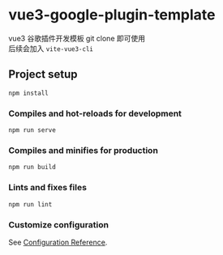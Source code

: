 # vue3-google-plugin-template

vue3 谷歌插件开发模板 git clone 即可使用  
后续会加入 `vite-vue3-cli`



## Project setup
```
npm install
```

### Compiles and hot-reloads for development
```
npm run serve
```

### Compiles and minifies for production
```
npm run build
```

### Lints and fixes files
```
npm run lint
```

### Customize configuration
See [Configuration Reference](https://cli.vuejs.org/config/).
